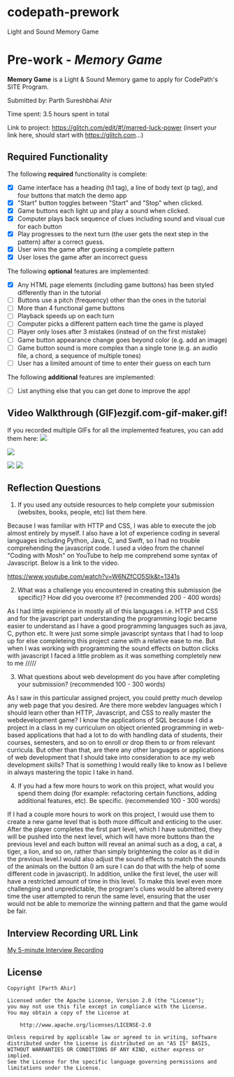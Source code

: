 # codepath-prework

Light and Sound Memory Game
# Pre-work - *Memory Game*

**Memory Game** is a Light & Sound Memory game to apply for CodePath's SITE Program. 

Submitted by: Parth Sureshbhai Ahir

Time spent: 3.5 hours spent in total

Link to project: https://glitch.com/edit/#!/marred-luck-power (insert your link here, should start with https://glitch.com...)

## Required Functionality

The following **required** functionality is complete:

* [x] Game interface has a heading (h1 tag), a line of body text (p tag), and four buttons that match the demo app
* [x] "Start" button toggles between "Start" and "Stop" when clicked. 
* [x] Game buttons each light up and play a sound when clicked. 
* [x] Computer plays back sequence of clues including sound and visual cue for each button
* [x] Play progresses to the next turn (the user gets the next step in the pattern) after a correct guess. 
* [x] User wins the game after guessing a complete pattern
* [x] User loses the game after an incorrect guess

The following **optional** features are implemented:

* [x] Any HTML page elements (including game buttons) has been styled differently than in the tutorial
* [ ] Buttons use a pitch (frequency) other than the ones in the tutorial
* [ ] More than 4 functional game buttons
* [ ] Playback speeds up on each turn
* [ ] Computer picks a different pattern each time the game is played
* [ ] Player only loses after 3 mistakes (instead of on the first mistake)
* [ ] Game button appearance change goes beyond color (e.g. add an image)
* [ ] Game button sound is more complex than a single tone (e.g. an audio file, a chord, a sequence of multiple tones)
* [ ] User has a limited amount of time to enter their guess on each turn

The following **additional** features are implemented:

- [ ] List anything else that you can get done to improve the app!

## Video Walkthrough (GIF)ezgif.com-gif-maker.gif!




If you recorded multiple GIFs for all the implemented features, you can add them here:
![]()![](https://i.imgur.com/n011ne0.gif)

![]()![](https://i.imgur.com/g5b2gQC.gif)

![](gif3-link-here)
![](gif4-link-here)

## Reflection Questions
1. If you used any outside resources to help complete your submission (websites, books, people, etc) list them here. 

Because I was familiar with HTTP and CSS, I was able to execute the job almost entirely by myself. I also have a lot of experience coding in several languages including Python, Java, C, and Swift, so I had no trouble comprehending the javascript code. I used a video from the channel "Coding with Mosh" on YouTube to help me comprehend some syntax of Javascript. Below is a link to the video.

https://www.youtube.com/watch?v=W6NZfCO5SIk&t=1341s

2. What was a challenge you encountered in creating this submission (be specific)? How did you overcome it? (recommended 200 - 400 words) 

As I had little expirience in mostly all of this languages i.e. HTTP and CSS and for the javascript part understanding the programming logic became easier to understand as I have a good programming languages such as java, C, python etc. It were just some simple javascript syntaxs that I had to loop up for else completeing this project came with a relative ease to me. But when I was working with programming the sound effects on button clicks with javascript I faced a little problem as it was something completely new to me /////

3. What questions about web development do you have after completing your submission? (recommended 100 - 300 words)
 
As I saw in this particular assigned project, you could pretty much develop any web page that you desired. Are there more webdev languages which I should learn other than HTTP, Javascript, and CSS to really master the webdevelopment game? I know the applications of SQL because I did a project in a class in my curriculum on object oriented programming in web-based applications that had a lot to do with handling data of students, their courses, semesters, and so on to enroll or drop them to or from relevant curricula. But other than that, are there any other languages or applications of web development that I should take into consideration to ace my web development skills? That is something I would really like to know as I believe in always mastering the topic I take in hand.

4. If you had a few more hours to work on this project, what would you spend them doing (for example: refactoring certain functions, adding additional features, etc). Be specific. (recommended 100 - 300 words) 

If I had a couple more hours to work on this project, I would use them to create a new game level that is both more difficult and enticing to the user. After the player completes the first part level, which I have submitted, they will be pushed into the next level, which will have more buttons than the previous level and each button will reveal an animal such as a dog, a cat, a tiger, a lion, and so on, rather than simply brightening the color as it did in the previous level.I would also adjust the sound effects to match the sounds of the animals on the button (I am sure I can do that with the help of some different code in javascript). In addition, unlike the first level, the user will have a restricted amount of time in this level. To make this level even more challenging and unpredictable, the program's clues would be altered every time the user attempted to rerun the same level, ensuring that the user would not be able to memorize the winning pattern and that the game would be fair.

## Interview Recording URL Link

[My 5-minute Interview Recording](https://psu.mediaspace.kaltura.com/media/Parth+Sureshbhai+Ahir%27s+Zoom+Meeting/1_85h1trqq)


## License

    Copyright [Parth Ahir]

    Licensed under the Apache License, Version 2.0 (the "License");
    you may not use this file except in compliance with the License.
    You may obtain a copy of the License at

        http://www.apache.org/licenses/LICENSE-2.0

    Unless required by applicable law or agreed to in writing, software
    distributed under the License is distributed on an "AS IS" BASIS,
    WITHOUT WARRANTIES OR CONDITIONS OF ANY KIND, either express or implied.
    See the License for the specific language governing permissions and
    limitations under the License.
